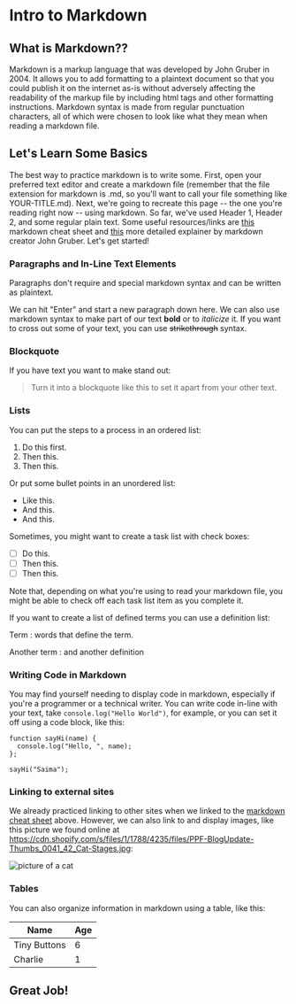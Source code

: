 # Intro to Markdown

## What is Markdown??

Markdown is a markup language that was developed by John Gruber in 2004. It allows you to add formatting to a plaintext document so that you could publish it on the internet as-is without adversely affecting the readability of the markup file by including html tags and other formatting instructions. Markdown syntax is made from regular punctuation characters, all of which were chosen to look like what they mean when reading a markdown file.  

## Let's Learn Some Basics

The best way to practice markdown is to write some. First, open your preferred text editor and create a markdown file (remember that the file extension for markdown is .md, so you'll want to call your file something like YOUR-TITLE.md). Next, we're going to recreate this page -- the one you're reading right now -- using markdown. So far, we've used Header 1, Header 2, and some regular plain text. Some useful resources/links are [this](https://www.markdownguide.org/cheat-sheet/) markdown cheat sheet and [this](https://daringfireball.net/projects/markdown/syntax) more detailed explainer by markdown creator John Gruber. Let's get started!

### Paragraphs and In-Line Text Elements

Paragraphs don't require and special markdown syntax and can be written as plaintext.

We can hit "Enter" and start a new paragraph down here. We can also use markdown syntax to make part of our text **bold** or to *italicize* it. If you want to cross out some of your text, you can use ~~strikethrough~~ syntax.

### Blockquote

If you have text you want to make stand out:

> Turn it into a blockquote like this to set it apart from your other text.

### Lists

You can put the steps to a process in an ordered list:

1. Do this first.
2. Then this.
3. Then this.

Or put some bullet points in an unordered list:

- Like this.
- And this.
- And this.

Sometimes, you might want to create a task list with check boxes:

- [ ] Do this.
- [ ] Then this.
- [ ] Then this.

Note that, depending on what you're using to read your markdown file, you might be able to check off each task list item as you complete it.

If you want to create a list of defined terms you can use a definition list:

Term
: words that define the term.

Another term
: and another definition

### Writing Code in Markdown

You may find yourself needing to display code in markdown, especially if you're a programmer or a technical writer. You can write code in-line with your text, take `console.log("Hello World")`, for example, or you can set it off using a code block, like this:

```
function sayHi(name) {
  console.log("Hello, ", name);
};

sayHi("Saima");
```

### Linking to external sites

We already practiced linking to other sites when we linked to the [markdown cheat sheet](https://www.markdownguide.org/cheat-sheet/) above. However, we can also link to and display images, like this picture we found online at https://cdn.shopify.com/s/files/1/1788/4235/files/PPF-BlogUpdate-Thumbs_0041_42_Cat-Stages.jpg:

![picture of a cat](https://cdn.shopify.com/s/files/1/1788/4235/files/PPF-BlogUpdate-Thumbs_0041_42_Cat-Stages.jpg)

### Tables

You can also organize information in markdown using a table, like this:

| Name | Age |
| ---------- | ---------- |
| Tiny Buttons | 6 |
| Charlie | 1 |

## Great Job!